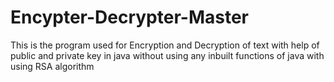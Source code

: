 # Encypter-Decrypter-Master
This is the program used for Encryption and Decryption of text with help of public and private key in java without using any inbuilt functions of java with using RSA algorithm
